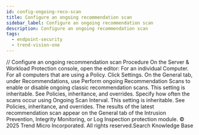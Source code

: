 ```yaml
---
id: config-ongoing-reco-scan
title: Configure an ongoing recommendation scan
sidebar_label: Configure an ongoing recommendation scan
description: Configure an ongoing recommendation scan
tags:
  - endpoint-security
  - trend-vision-one
---
```


/*<![CDATA[*/ $('#title').html($('meta[name=map-description]').attr('content')); /*]]>*/ Configure an ongoing recommendation scan Procedure On the Server & Workload Protection console, open the editor: For an individual Computer. For all computers that are using a Policy. Click Settings. On the General tab, under Recommendations, use Perform ongoing Recommendation Scans to enable or disable ongoing classic recommendation scans. This setting is inheritable. See Policies, inheritance, and overrides. Specify how often the scans occur using Ongoing Scan Interval. This setting is inheritable. See Policies, inheritance, and overrides. The results of the latest recommendation scan appear on the General tab of the Intrusion Prevention, Integrity Monitoring, or Log Inspection protection module. © 2025 Trend Micro Incorporated. All rights reserved.Search Knowledge Base